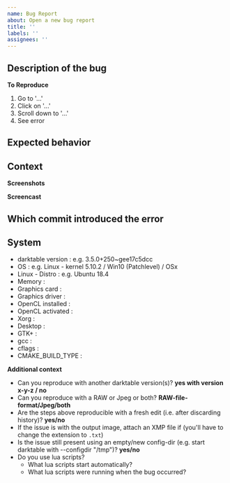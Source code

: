 ```yaml
---
name: Bug Report
about: Open a new bug report
title: ''
labels: ''
assignees: ''
---
```


## Description of the bug

<!-- Ensure it is not a new design first. -->


**To Reproduce**

<!-- Please provide detailed steps to reproduce the behaviour, for example: -->

1. Go to '...'
2. Click on '...'
3. Scroll down to '...'
4. See error

## Expected behavior


## Context

<!-- You may attach an affected RAW + XMP processing to help debugging -->

**Screenshots**
<!-- if applicable -->

**Screencast**
<!-- if applicable -->


## Which commit introduced the error

<!--
If possible, please try using `git bisect` to determine which commit introduced the issue and place the result here.
A bisect is much appreciated and can significantly simplify the developer's job.
If you don't know how to do it and if you use pre-built packages, provide the name of the version/package name.
-->


## System

<!-- Please fill as much information as possible in the list given below. Please state "unknown" where you do not know the answer and remove any sections that are not applicable -->

* darktable version : e.g. 3.5.0+250~gee17c5dcc
* OS                : e.g. Linux - kernel 5.10.2 / Win10 (Patchlevel) / OSx
* Linux - Distro    : e.g. Ubuntu 18.4
* Memory            :
* Graphics card     :
* Graphics driver   :
* OpenCL installed  :
* OpenCL activated  :
* Xorg              :
* Desktop           :
* GTK+              :
* gcc               :
* cflags            :
* CMAKE_BUILD_TYPE  :

**Additional context**

<!-- Please provide any additional information you think may be useful, for example: -->

 - Can you reproduce with another darktable version(s)? **yes with version x-y-z / no**
 - Can you reproduce with a RAW or Jpeg or both? **RAW-file-format/Jpeg/both**
 - Are the steps above reproducible with a fresh edit (i.e. after discarding history)? **yes/no**
 - If the issue is with the output image, attach an XMP file if (you'll have to change the extension to `.txt`)
 - Is the issue still present using an empty/new config-dir (e.g. start darktable with --configdir "/tmp")? **yes/no**
 - Do you use lua scripts?
   - What lua scripts start automatically?
   - What lua scripts were running when the bug occurred?

